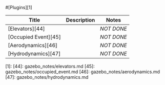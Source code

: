 #[Plugins][1]



|Title|Description|Notes|
|----|----|----|
|[Elevators][44]||*NOT DONE*|
|[Occupied Event][45]||*NOT DONE*|
|[Aerodynamics][46]||*NOT DONE*|
|[Hydrodynamics][47]||*NOT DONE*|

[1]:
[44]: gazebo_notes/elevators.md
[45]: gazebo_notes/occupied_event.md
[46]: gazebo_notes/aerodynamics.md
[47]: gazebo_notes/hydrodynamics.md
